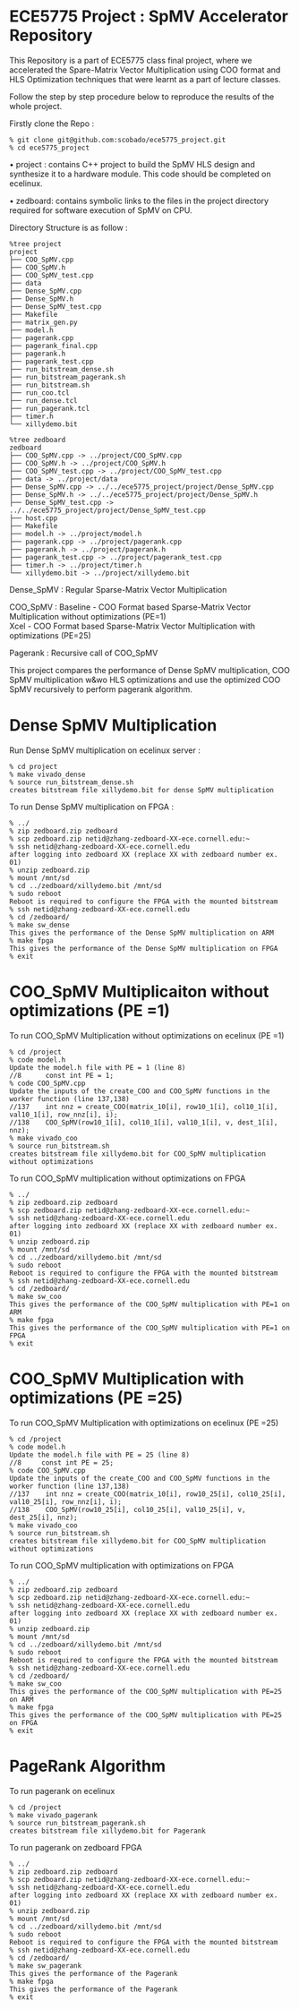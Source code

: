 # ECE5775 Project : SpMV Accelerator Repository
This Repository is a part of ECE5775 class final project, where we accelerated the Spare-Matrix Vector Multiplication using COO format and HLS Optimization techniques that were learnt as a part of lecture classes.

Follow the step by step procedure below to reproduce the results of the whole project.

Firstly clone the Repo :
```
% git clone git@github.com:scobado/ece5775_project.git
% cd ece5775_project 
```
• project : contains C++ project to build the SpMV HLS design and synthesize
it to a hardware module. This code should be completed on ecelinux.

• zedboard: contains symbolic links to the files in the project directory required for
software execution of SpMV on CPU.

Directory Structure is as follow :
```
%tree project
project
├── COO_SpMV.cpp
├── COO_SpMV.h
├── COO_SpMV_test.cpp
├── data
├── Dense_SpMV.cpp
├── Dense_SpMV.h
├── Dense_SpMV_test.cpp
├── Makefile
├── matrix_gen.py
├── model.h
├── pagerank.cpp
├── pagerank_final.cpp
├── pagerank.h
├── pagerank_test.cpp
├── run_bitstream_dense.sh
├── run_bitstream_pagerank.sh
├── run_bitstream.sh
├── run_coo.tcl
├── run_dense.tcl
├── run_pagerank.tcl
├── timer.h
└── xillydemo.bit

%tree zedboard
zedboard
├── COO_SpMV.cpp -> ../project/COO_SpMV.cpp
├── COO_SpMV.h -> ../project/COO_SpMV.h
├── COO_SpMV_test.cpp -> ../project/COO_SpMV_test.cpp
├── data -> ../project/data
├── Dense_SpMV.cpp -> ../../ece5775_project/project/Dense_SpMV.cpp
├── Dense_SpMV.h -> ../../ece5775_project/project/Dense_SpMV.h
├── Dense_SpMV_test.cpp -> ../../ece5775_project/project/Dense_SpMV_test.cpp
├── host.cpp
├── Makefile
├── model.h -> ../project/model.h
├── pagerank.cpp -> ../project/pagerank.cpp
├── pagerank.h -> ../project/pagerank.h
├── pagerank_test.cpp -> ../project/pagerank_test.cpp
├── timer.h -> ../project/timer.h
└── xillydemo.bit -> ../project/xillydemo.bit
```

Dense_SpMV : Regular Sparse-Matrix Vector Multiplication

COO_SpMV   : Baseline - COO Format based Sparse-Matrix Vector Multiplication without optimizations (PE=1) <br>
             Xcel     - COO Format based Sparse-Matrix Vector Multiplication with optimizations    (PE=25) <br>
             
Pagerank   : Recursive call of COO_SpMV 

This project compares the performance of Dense SpMV multiplication, COO SpMV multiplication w&wo HLS optimizations and use the optimized COO SpMV recursively to perform pagerank algorithm.

# Dense SpMV Multiplication

Run Dense SpMV multiplication on ecelinux server :
```
% cd project
% make vivado_dense
% source run_bitstream_dense.sh  
creates bitstream file xillydemo.bit for dense SpMV multiplication
```
To run Dense SpMV multiplication on FPGA :
```
% ../
% zip zedboard.zip zedboard
% scp zedboard.zip netid@zhang-zedboard-XX-ece.cornell.edu:~ 
% ssh netid@zhang-zedboard-XX-ece.cornell.edu
after logging into zedboard XX (replace XX with zedboard number ex. 01)
% unzip zedboard.zip
% mount /mnt/sd
% cd ../zedboard/xillydemo.bit /mnt/sd
% sudo reboot
Reboot is required to configure the FPGA with the mounted bitstream
% ssh netid@zhang-zedboard-XX-ece.cornell.edu
% cd /zedboard/
% make sw_dense
This gives the performance of the Dense SpMV multiplication on ARM
% make fpga
This gives the performance of the Dense SpMV multiplication on FPGA
% exit
```
# COO_SpMV Multiplicaiton without optimizations (PE =1)

To run COO_SpMV Multiplication without optimizations on ecelinux (PE =1)
```
% cd /project
% code model.h
Update the model.h file with PE = 1 (line 8)
//8      const int PE = 1;
% code COO_SpMV.cpp
Update the inputs of the create_COO and COO_SpMV functions in the worker function (line 137,138)
//137    int nnz = create_COO(matrix_10[i], row10_1[i], col10_1[i], val10_1[i], row_nnz[i], i);
//138    COO_SpMV(row10_1[i], col10_1[i], val10_1[i], v, dest_1[i], nnz);
% make vivado_coo
% source run_bitstream.sh
creates bitstream file xillydemo.bit for COO_SpMV multiplication without optimizations
```
To run COO_SpMV multiplication without optimizations on FPGA
```
% ../
% zip zedboard.zip zedboard
% scp zedboard.zip netid@zhang-zedboard-XX-ece.cornell.edu:~ 
% ssh netid@zhang-zedboard-XX-ece.cornell.edu
after logging into zedboard XX (replace XX with zedboard number ex. 01)
% unzip zedboard.zip
% mount /mnt/sd
% cd ../zedboard/xillydemo.bit /mnt/sd
% sudo reboot
Reboot is required to configure the FPGA with the mounted bitstream
% ssh netid@zhang-zedboard-XX-ece.cornell.edu
% cd /zedboard/
% make sw_coo
This gives the performance of the COO_SpMV multiplication with PE=1 on ARM
% make fpga
This gives the performance of the COO_SpMV multiplication with PE=1 on FPGA
% exit
```
# COO_SpMV Multiplication with optimizations (PE =25)

To run COO_SpMV Multiplication with optimizations on ecelinux (PE =25)
```
% cd /project
% code model.h
Update the model.h file with PE = 25 (line 8)
//8     const int PE = 25;
% code COO_SpMV.cpp
Update the inputs of the create_COO and COO_SpMV functions in the worker function (line 137,138)
//137    int nnz = create_COO(matrix_10[i], row10_25[i], col10_25[i], val10_25[i], row_nnz[i], i);
//138    COO_SpMV(row10_25[i], col10_25[i], val10_25[i], v, dest_25[i], nnz);
% make vivado_coo
% source run_bitstream.sh
creates bitstream file xillydemo.bit for COO_SpMV multiplication without optimizations
```

To run COO_SpMV multiplication with optimizations on FPGA
```
% ../
% zip zedboard.zip zedboard
% scp zedboard.zip netid@zhang-zedboard-XX-ece.cornell.edu:~ 
% ssh netid@zhang-zedboard-XX-ece.cornell.edu
after logging into zedboard XX (replace XX with zedboard number ex. 01)
% unzip zedboard.zip
% mount /mnt/sd
% cd ../zedboard/xillydemo.bit /mnt/sd
% sudo reboot
Reboot is required to configure the FPGA with the mounted bitstream
% ssh netid@zhang-zedboard-XX-ece.cornell.edu
% cd /zedboard/
% make sw_coo
This gives the performance of the COO_SpMV multiplication with PE=25 on ARM
% make fpga
This gives the performance of the COO_SpMV multiplication with PE=25 on FPGA
% exit
```

# PageRank Algorithm

To run pagerank on ecelinux
```
% cd /project
% make vivado_pagerank
% source run_bitstream_pagerank.sh
creates bitstream file xillydemo.bit for Pagerank
```

To run pagerank on zedboard FPGA
```
% ../
% zip zedboard.zip zedboard
% scp zedboard.zip netid@zhang-zedboard-XX-ece.cornell.edu:~ 
% ssh netid@zhang-zedboard-XX-ece.cornell.edu
after logging into zedboard XX (replace XX with zedboard number ex. 01)
% unzip zedboard.zip
% mount /mnt/sd
% cd ../zedboard/xillydemo.bit /mnt/sd
% sudo reboot
Reboot is required to configure the FPGA with the mounted bitstream
% ssh netid@zhang-zedboard-XX-ece.cornell.edu
% cd /zedboard/
% make sw_pagerank
This gives the performance of the Pagerank
% make fpga
This gives the performance of the Pagerank
% exit
```
